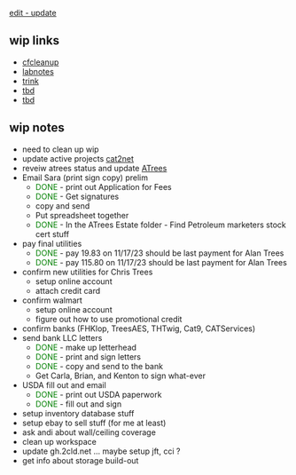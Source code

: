 [edit - update](https://github.com/christrees/wip/edit/main/overview/README.md)

## wip links

- [cfcleanup](../cfcleanup/README.md)
- [labnotes](../labnotes/README.md)
- [trink](../trink/README.md)
- [tbd]()
- [tbd]()

## wip notes
- need to clean up wip
- update active projects [cat2net](https://docs.google.com/spreadsheets/d/1LdyZlFieSd_1APTbG0QahfwZgqBaA9PigO9_5SPSkmk/edit#gid=1059973145)
- reveiw atrees status and update [ATrees](https://docs.google.com/spreadsheets/d/1sVNsv94ElpAdqkYESXIWeJblifBpcVuhkhG20xJYIB0/edit#gid=0)
- Email Sara (print sign copy) prelim
  - <span style="color:green">DONE</span> - print out Application for Fees
  - <span style="color:green">DONE</span> - Get signatures
  - copy and send
  - Put spreadsheet together
  - <span style="color:green">DONE</span> - In the ATrees Estate folder - Find Petroleum marketers stock cert stuff
- pay final utilities
  - <span style="color:green">DONE</span> - pay 19.83 on 11/17/23 should be last payment for Alan Trees
  - <span style="color:green">DONE</span> - pay 115.80 on 11/17/23 should be last payment for Alan Trees
- confirm new utilities for Chris Trees
  - setup online account
  - attach credit card
- confirm walmart
  - setup online account
  - figure out how to use promotional credit
- confirm banks (FHKlop, TreesAES, THTwig, Cat9, CATServices)
- send bank LLC letters
  - <span style="color:green">DONE</span> - make up letterhead
  - <span style="color:green">DONE</span> - print and sign letters
  - <span style="color:green">DONE</span> - copy and send to the bank
  - Get Carla, Brian, and Kenton to sign what-ever
- USDA fill out and email
  - <span style="color:green">DONE</span> - print out USDA paperwork
  - <span style="color:green">DONE</span> - fill out and sign
- setup inventory database stuff
- setup ebay to sell stuff (for me at least)
- ask andi about wall/ceiling coverage
- clean up workspace
- update gh.2cld.net ... maybe setup jft, cci ?
- get info about storage build-out
